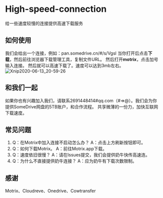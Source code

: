 # High-speed-connection
给一些速度较慢的连接提供高速下载服务

## 如何使用

我们会给出一个连接，例如：pan.somedrive.cn/#/s/Vgsl
当你打开后点击**下载**，然后前往浏览器下载管理工具，复制文件URL。
然后打开**motrix**，点击加号输入连接。
然后就可以高速下载了。速度可以达到3mb左右。
![Xnip2020-06-13_20-59-26](https://cdn.jsdelivr.net/gh/underthestars-zhy/upic@master/uPic/Xnip2020-06-13_20-59-26.png)

## 和我们一起

如果你也有兴趣加入我们，请联系2691448414#qq.com（#=>@）。我们会为你提供SomeDrive网盘的5TB账户，和合作流程。
共享微薄的一份力，加快互联网下载速度。

## 常见问题

1. Q：在Motrix中加入连接不启动怎么办？
   A：点击上方刷新按钮即可。
2. Q：如何下载Motrix。
   A：前往Motrix.app下载。
3. Q：速度依旧很慢？
   A：请在Issues提交，我们会提供奶牛快传高速连。
4. Q：为什么不直接提供奶牛连接？
   A：应为奶牛有下载次数限制。
   
 ## 感谢
 
 Motrix、Cloudreve、Onedrive、Cowtransfer
